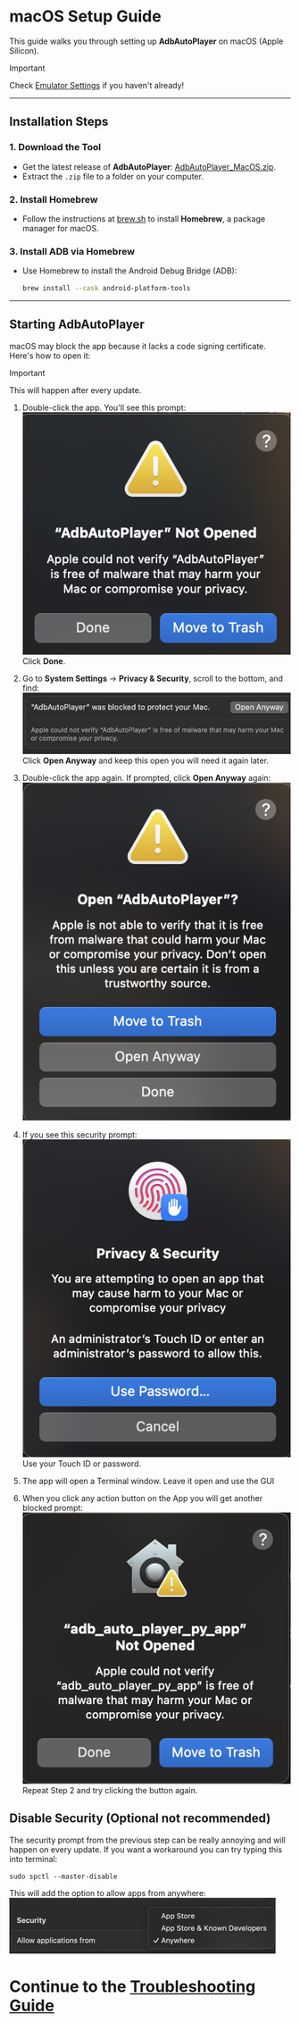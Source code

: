 # macOS Setup Guide

This guide walks you through setting up **AdbAutoPlayer** on macOS (Apple Silicon).

> [!IMPORTANT]
> Check [Emulator Settings](emulator-settings.md) if you haven't already!

---

## Installation Steps

### 1. **Download the Tool**
- Get the latest release of **AdbAutoPlayer**:
  [AdbAutoPlayer_MacOS.zip](https://github.com/yulesxoxo/AdbAutoPlayer/releases/latest).
- Extract the `.zip` file to a folder on your computer.

### 2. **Install Homebrew**
- Follow the instructions at [brew.sh](https://brew.sh/) to install **Homebrew**, a package manager for macOS.

### 3. **Install ADB via Homebrew**
- Use Homebrew to install the Android Debug Bridge (ADB):
  ```bash
  brew install --cask android-platform-tools
  ```

---

## Starting AdbAutoPlayer

macOS may block the app because it lacks a code signing certificate. Here's how to open it:
> [!IMPORTANT]
> This will happen after every update.


1. Double-click the app. You'll see this prompt:
   ![Blocked Prompt](../images/macos/not_opened.png)  
   Click **Done**.

2. Go to **System Settings** → **Privacy & Security**, scroll to the bottom, and find:
   ![Blocked by macOS](../images/macos/was_blocked_to_protect_your_mac.png)  
   Click **Open Anyway** and keep this open you will need it again later.

3. Double-click the app again. If prompted, click **Open Anyway** again:
   ![Open AdbAutoPlayer](../images/macos/open_adb_auto_player.png)

4. If you see this security prompt:
   ![Security Prompt](../images/macos/privacy_and_security.png)  
   Use your Touch ID or password.

5. The app will open a Terminal window. Leave it open and use the GUI
6. When you click any action button on the App you will get another blocked prompt:
   ![Open AdbAutoPlayer](../images/macos/python_app_blocked.png)  
    Repeat Step 2 and try clicking the button again.

## Disable Security (Optional not recommended)

The security prompt from the previous step can be really annoying and will happen on every update. If you want a workaround you can try typing this into terminal:
```shell
sudo spctl --master-disable
```
This will add the option to allow apps from anywhere:
![allow_applications_from_anywhere.png](../images/macos/allow_applications_from_anywhere.png)

# Continue to the [Troubleshooting Guide](troubleshoot.md)
